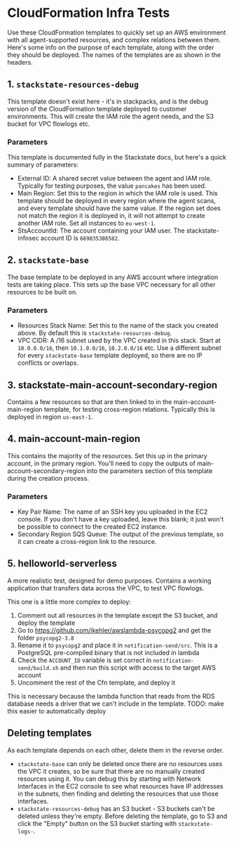 # CloudFormation Infra Tests

Use these CloudFormation templates to quickly set up an AWS environment with all agent-supported resources, and complex relations between them. Here's some info on the purpose of each template, along with the order they should be deployed. The names of the templates are as shown in the headers.

## 1. `stackstate-resources-debug`

This template doesn't exist here - it's in stackpacks, and is the debug version of the CloudFormation template deployed to customer environments. This will create the IAM role the agent needs, and the S3 bucket for VPC flowlogs etc.

### Parameters

This template is documented fully in the Stackstate docs, but here's a quick summary of parameters:

- External ID: A shared secret value between the agent and IAM role. Typically for testing purposes, the value `pancakes` has been used.
- Main Region: Set this to the region in which the IAM role is used. This template should be deployed in every region where the agent scans, and every template should have the same value. If the region set does not match the region it is deployed in, it will not attempt to create another IAM role. Set all instances to `eu-west-1`.
- StsAccountId: The account containing your IAM user. The stackstate-infosec account ID is `669835386582`.

## 2. `stackstate-base`

The base template to be deployed in any AWS account where integration tests are taking place. This sets up the base VPC necessary for all other resources to be built on.

### Parameters

- Resources Stack Name: Set this to the name of the stack you created above. By default this is `stackstate-resources-debug`.
- VPC CIDR: A /16 subnet used by the VPC created in this stack. Start at `10.0.0.0/16`, then `10.1.0.0/16`, `10.2.0.0/16` etc. Use a different subnet for every `stackstate-base` template deployed, so there are no IP conflicts or overlaps.

## 3. stackstate-main-account-secondary-region

Contains a few resources so that are then linked to in the main-account-main-region template, for testing cross-region relations. Typically this is deployed in region `us-east-1`.

## 4. main-account-main-region

This contains the majority of the resources. Set this up in the primary account, in the primary region. You'll need to copy the outputs of main-account-secondary-region into the parameters section of this template during the creation process.

### Parameters

- Key Pair Name: The name of an SSH key you uploaded in the EC2 console. If you don't have a key uploaded, leave this blank; it just won't be possible to connect to the created EC2 instance.
- Secondary Region SQS Queue: The output of the previous template, so it can create a cross-region link to the resource.

## 5. helloworld-serverless

A more realistic test, designed for demo purposes. Contains a working application that transfers data across the VPC, to test VPC flowlogs.

This one is a little more complex to deploy:

1. Comment out all resources in the template except the S3 bucket, and deploy the template
2. Go to https://github.com/jkehler/awslambda-psycopg2 and get the folder `psycopg2-3.8`
3. Rename it to `psycopg2` and place it in `notification-send/src`. This is a PostgreSQL pre-compiled binary that is not included in lambda
4. Check the `ACCOUNT_ID` variable is set correct in `notification-send/build.sh` and then run this script with access to the target AWS account
5. Uncomment the rest of the Cfn template, and deploy it

This is necessary because the lambda function that reads from the RDS database needs a driver that we can't include in the template. TODO: make this easier to automatically deploy

## Deleting templates

As each template depends on each other, delete them in the reverse order.

- `stackstate-base` can only be deleted once there are no resources uses the VPC it creates, so be sure that there are no manually created resources using it. You can debug this by starting with Network Interfaces in the EC2 console to see what resources have IP addresses in the subnets, then finding and deleting the resources that use those interfaces.
- `stackstate-resources-debug` has an S3 bucket - S3 buckets can't be deleted unless they're empty. Before deleting the template, go to S3 and click the "Empty" button on the S3 bucket starting with `stackstate-logs-`.
